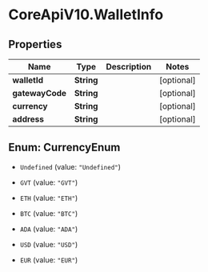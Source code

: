 # CoreApiV10.WalletInfo

## Properties
Name | Type | Description | Notes
------------ | ------------- | ------------- | -------------
**walletId** | **String** |  | [optional] 
**gatewayCode** | **String** |  | [optional] 
**currency** | **String** |  | [optional] 
**address** | **String** |  | [optional] 


<a name="CurrencyEnum"></a>
## Enum: CurrencyEnum


* `Undefined` (value: `"Undefined"`)

* `GVT` (value: `"GVT"`)

* `ETH` (value: `"ETH"`)

* `BTC` (value: `"BTC"`)

* `ADA` (value: `"ADA"`)

* `USD` (value: `"USD"`)

* `EUR` (value: `"EUR"`)




